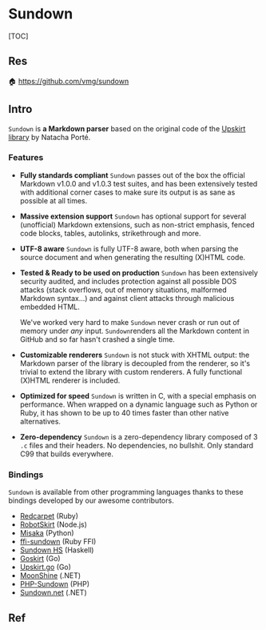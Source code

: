 # Sundown

[TOC]



## Res
🏠 https://github.com/vmg/sundown



## Intro
`Sundown` is **a Markdown parser** based on the original code of the [Upskirt library](http://fossil.instinctive.eu/libupskirt/index) by Natacha Porté.


### Features
- **Fully standards compliant**
  `Sundown` passes out of the box the official Markdown v1.0.0 and v1.0.3 test suites, and has been extensively tested with additional corner cases to make sure its output is as sane as possible at all times.

- **Massive extension support**
  `Sundown` has optional support for several (unofficial) Markdown extensions, such as non-strict emphasis, fenced code blocks, tables, autolinks, strikethrough and more.

- **UTF-8 aware**
  `Sundown` is fully UTF-8 aware, both when parsing the source document and when generating the resulting (X)HTML code.

- **Tested & Ready to be used on production**
  `Sundown` has been extensively security audited, and includes protection against all possible DOS attacks (stack overflows, out of memory situations, malformed Markdown syntax...) and against client attacks through malicious embedded HTML.

  We've worked very hard to make `Sundown` never crash or run out of memory under *any* input. `Sundown`renders all the Markdown content in GitHub and so far hasn't crashed a single time.

- **Customizable renderers**
  `Sundown` is not stuck with XHTML output: the Markdown parser of the library is decoupled from the renderer, so it's trivial to extend the library with custom renderers. A fully functional (X)HTML renderer is included.

- **Optimized for speed**
  `Sundown` is written in C, with a special emphasis on performance. When wrapped on a dynamic language such as Python or Ruby, it has shown to be up to 40 times faster than other native alternatives.

- **Zero-dependency**
  `Sundown` is a zero-dependency library composed of 3 `.c` files and their headers. No dependencies, no bullshit. Only standard C99 that builds everywhere.



### Bindings
`Sundown` is available from other programming languages thanks to these bindings developed by our awesome contributors.

- [Redcarpet](https://github.com/vmg/redcarpet) (Ruby)
- [RobotSkirt](https://github.com/benmills/robotskirt) (Node.js)
- [Misaka](https://github.com/FSX/misaka) (Python)
- [ffi-sundown](https://github.com/postmodern/ffi-sundown) (Ruby FFI)
- [Sundown HS](https://github.com/bitonic/sundown) (Haskell)
- [Goskirt](https://github.com/madari/goskirt) (Go)
- [Upskirt.go](https://github.com/buu700/upskirt.go) (Go)
- [MoonShine](https://github.com/brandonc/moonshine) (.NET)
- [PHP-Sundown](https://github.com/chobie/php-sundown) (PHP)
- [Sundown.net](https://github.com/txdv/sundown.net) (.NET)




## Ref

